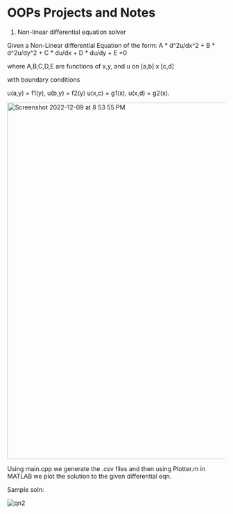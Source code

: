 # OOPs Projects and Notes

1. Non-linear differential equation solver

Given a Non-Linear differential Equation of the form: 
A * d^2u/dx^2 + B * d^2u/dy^2 + C * du/dx + D * du/dy + E =0

where A,B,C,D,E are functions of x,y, and u on [a,b] x [c,d]

with boundary conditions

u(a,y) = f1(y), u(b,y) = f2(y)
u(x,c) = g1(x), u(x,d) = g2(x).

<img width="823" alt="Screenshot 2022-12-09 at 8 53 55 PM" src="https://user-images.githubusercontent.com/52539396/206736513-6c42a3db-9949-446f-9adc-65feb9396dfd.png">

Using main.cpp we generate the .csv files and then using Plotter.m in MATLAB we plot the solution to the given differential eqn.

Sample soln:

![qn2](https://user-images.githubusercontent.com/52539396/206736705-c246b083-03eb-446a-9c0f-31e4edc70800.png)

